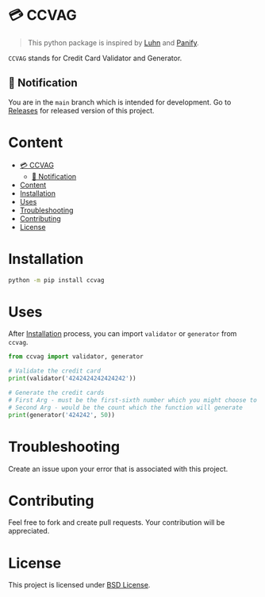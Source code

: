# 💳 CCVAG
> This python package is inspired by [Luhn](https://github.com/amm834/luhn) and [Panify](https://github.com/amm834/panify).

`CCVAG` stands for Credit Card Validator and Generator.

## 🔔 Notification
You are in the `main` branch which is intended for development. Go to [Releases](https://github.com/kylesinlynn/ccvag/releases) for released version of this project.

# Content
- [💳 CCVAG](#-ccvag)
  - [🔔 Notification](#-notification)
- [Content](#content)
- [Installation](#installation)
- [Uses](#uses)
- [Troubleshooting](#troubleshooting)
- [Contributing](#contributing)
- [License](#license)

# Installation
```bash
python -m pip install ccvag
```

# Uses
After [Installation](#installation) process, you can import `validator` or `generator` from `ccvag`.

```python
from ccvag import validator, generator

# Validate the credit card
print(validator('4242424242424242'))

# Generate the credit cards
# First Arg - must be the first-sixth number which you might choose to enter by yourself
# Second Arg - would be the count which the function will generate
print(generator('424242', 50))

```

# Troubleshooting
Create an issue upon your error that is associated with this project.

# Contributing
Feel free to fork and create pull requests. Your contribution will be appreciated.

# License
This project is licensed under [BSD License](LICENSE).